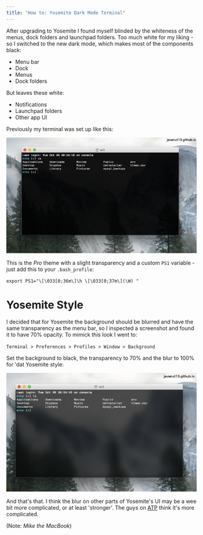 ```yaml
---
title: "How to: Yosemite Dark Mode Terminal"
---
```


After upgrading to Yosemite I found myself blinded by the whiteness of the menus, dock folders and launchpad folders. Too much white for my liking - so I switched to the new dark mode, which makes most of the components black:

+ Menu bar
+ Dock
+ Menus
+ Dock folders

But leaves these white:

+ Notifications
+ Launchpad folders
+ Other app UI

Previously my terminal was set up like this:

![Original terminal](/images/2014/dark-mode-terminal-1.png)

This is the _Pro_ theme with a slight transparency and a custom `PS1` variable - just add this to your `.bash_profile`:

```shell
export PS1="\[\033[0;36m\]\h \[\033[0;37m\](\W) "
```

# Yosemite Style

I decided that for Yosemite the background should be blurred and have the same transparency as the menu bar, so I inspected a screenshot and found it to have 70% opacity. To mimick this look I went to:

`Terminal > Preferences > Profiles > Window > Background`

Set the background to black, the transparency to 70% and the blur to 100% for 'dat Yosemite style:

![Blurred, transparent terminal](/images/2014/dark-mode-terminal-2.png)

And that's that. I think the blur on other parts of Yosemite's UI may be a wee bit more complicated, or at least 'stronger'. The guys on [ATP](https://atp.fm/episodes/88) think it's more complicated.

(Note: _Mike the MacBook_)
